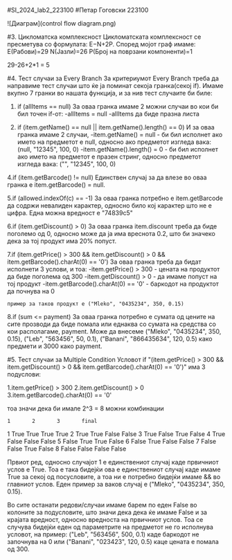 #SI_2024_lab2_223100
#Петар Гоговски 223100

![Диаграм](control flow diagram.png)

#3. Цикломатска комплексност
Цикломатската комплексност се пресметува со формулата: E−N+2P. Според мојот граф имаме:
Е(Рабови)=29
N(Јазли)=26
Р(Број на поврзани компоненти)=1

29-26+2*1 = 5


#4. Тест случаи за Every Branch
За критериумот Every Branch треба да направиме тест случаи што ќе ја поминат секоја гранка(секој if). Имаме вкупно 7 гранки во нашата функција, и за нив тест случаите би биле:

1. if (allItems == null)
    За оваа гранка имаме 2 можни случаи во кои би бил точен if-от:
    -allItems = null 
    -allItems да биде празна листа

2. if (item.getName() == null || item.getName().length() == 0)
    И за оваа гранка имаме 2 случаи, 
    -item.getName() = null - би бил исполнет ако името на предметот е null, односно ако предметот изгледа вака: (null, "12345", 100, 0)
    -item.getName().length() = 0 - би бил исполнет ако името на предметот е празен стринг, односно предметот изгледа вака: ("", "12345", 100, 0)

4.if (item.getBarcode() != null)
    Единствен случај за да влезе во оваа гранка е item.getBarcode() = null.

5.if (allowed.indexOf(c) == -1)
    За оваа гранка потребно е item.getBarcode да содржи невалиден карактер, односно било кој карактер што не е цифра. Една можна вредност е "74839c5"

6.if (item.getDiscount() > 0)
    За оваа гранка item.discount треба да биде поголемо од 0, односно може да ја има вреснота 0.2, што би значеко дека за тој продукт има 20% попуст.

7.if (item.getPrice() > 300 && item.getDiscount() > 0 && item.getBarcode().charAt(0) == '0')
    За оваа гранка треба да бидат исполнети 3 услови, и тоа:
    -item.getPrice() > 300 - цената на продуктот да биде поголема од 300
    -item.getDiscount() > 0 -  да имаме попуст на тој продукт
    -item.getBarcode().charAt(0) == '0' - баркодот на продуктот да почнува на 0

    пример за таков продукт е ("Mleko", "0435234", 350, 0.15)

8.if (sum <= payment)
    За оваа гранка потребно е сумата од цените на сите прозводи да биде помала или еднаква со сумата на средства со кои располагаме, payment. Може да внесеме ("Mleko", "0435234", 350, 0.15), ("Leb", "563456", 50, 0.1), ("Banani", "866435634", 120, 0.5) како предмети и 3000 како payment.


#5. Тест случаи за Multiple Condition 
Условот if "(item.getPrice() > 300 && item.getDiscount() > 0 && item.getBarcode().charAt(0) == '0')" има 3 подуслови:

1.item.getPrice() > 300
2.item.getDiscount() > 0 
3.item.getBarcode().charAt(0) == '0'

тоа значи дека би имале 2^3 = 8 можни комбинации

    1       2       3       final
1   True    True    True    True
2   True    True    False   False
3   True    False   True    False
4   True    False   False   False
5   False   True    True    False
6   False   True    False   False
7   False   False   True    False
8   False   False   False   False

Првиот ред, односно случајот 1 е единствениот случај каде првичниот услов е True. Тоа е така бидејќи ова е единствениот случај каде имаме True за секој од посусловите, а тоа ни е потребно бидејќи имаме && во главниот услов. Еден пример за ваков случај е ("Mleko", "0435234", 350, 0.15).

Во сите останати редови/случаи имаме барем по еден False во колоните за подусловите, што значи дека дека ќе имаме False и за крајата вредност, односно вредноста на првичниот услов. Тоа се случува бидејќи еден од параметрите на предметот не го исполнува условот, на пример:
("Leb", "563456", 500, 0.1) каде баркодот не започнува на 0 или ("Banani", "023423", 120, 0.5) каце цената е помала од 300.
